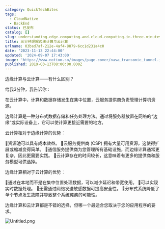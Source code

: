 ```yaml
---
category: QuickTechBites
tags:
  - CloudNative
  - BackEnd
status: 已发布
catalog: []
slug: understanding-edge-computing-and-cloud-computing-in-three-minutes
title: 三分钟理解边缘计算与云计算
urlname: 03bad7af-212e-4af4-8879-6cc1d231a4c0
date: '2023-11-13 22:44:00'
updated: '2024-09-07 17:43:00'
image: 'https://www.notion.so/images/page-cover/nasa_transonic_tunnel.jpg'
published: 2019-03-13T08:00:00.000Z
---
```


边缘计算与云计算——有什么区别？


给我3分钟，我告诉你：


在云计算中，计算和数据存储发生在集中位置，云服务提供商负责管理计算机资源。


边缘计算是一种分布式数据存储和任务处理方法。通过将服务器放置在网络的“边缘”或实际设备上，它可以使计算更接近需要的地方。


云计算相对于边缘计算的优势：


🔹资源池可以具有成本效益。
🔹云服务提供商 (CSP) 拥有大量可用资源，这使得扩展或缩减变得简单。
🔹通信服务提供商为您管理所有基础设施，而边缘计算通常更复杂，因此更需要实践。
🔹云计算存在的时间较长，这意味着有更多的提供商和服务模型可供选择。


边缘计算相对于云计算的优势：


🔸通过在本地而不是在集中位置处理数据，可以减少延迟和带宽使用。
🔸可以实现实时数据处理。
🔸无需通过网络发送敏感数据可提高安全性。
🔸分布式系统降低了单个节点发生故障并导致整个系统瘫痪的可能性。


边缘计算和云计算都是不错的选择，但哪一个最适合您取决于您的应用程序的要求。


![Untitled.png](https://prod-files-secure.s3.us-west-2.amazonaws.com/5d24fe63-e567-4804-86f9-9fdc62e13082/13581d9b-f241-4af1-9995-cb87504adaf1/Untitled.png?X-Amz-Algorithm=AWS4-HMAC-SHA256&X-Amz-Content-Sha256=UNSIGNED-PAYLOAD&X-Amz-Credential=ASIAZI2LB466WDYXUVZI%2F20250204%2Fus-west-2%2Fs3%2Faws4_request&X-Amz-Date=20250204T213252Z&X-Amz-Expires=3600&X-Amz-Security-Token=IQoJb3JpZ2luX2VjEB0aCXVzLXdlc3QtMiJHMEUCIFGynCgSGcqfHQ%2BC2AJV1NWBdSRCWItiB9zpN78mBZNJAiEA%2B8HZpvWxHcfamXCYAzhAkJudnCUIb5UvFB3USzCKP%2B8q%2FwMINhAAGgw2Mzc0MjMxODM4MDUiDDmlbFOwLSXCbFkncCrcA1SuwE0Myhf7QBIgHjtySoBeH4p%2ByTu1rwhh07GW7um45cInE664Lnb%2BFeNPkM78XtobdB95w%2Fn9F%2B67hfdSBhqmaBoFP6dyvwUoi3Q%2FBuVdWWsPYxATl4n2z7L8GBtNdB%2BuYFAa5DR5NJEC%2BlLXTDEAiHfVuMvqh5QgcJeyClMnIxAAT38I9HreARetkLEwiTiy05cwCLidPaM4ET4Ci8wiAwN95L1GQqy8zgkYV%2FCUIDC%2F5WejuunoLri56wWC6Y3zo3QTEmOJLlyMWuYff%2BR%2BzXBDnR4i1qm%2B7dT0cua1GE3qA%2Fso0hf1Ts%2FsS%2FMrahx4mK67DboQ2oWVsOWp842O%2F2KOgzForEFrhngJEEiINUGjnNwxTm3Py2eP0Cj%2Fd%2FRMzUyRX9E%2BA%2FWLTDtIe3LXLAtFfGC0%2FLgK8ZNVpJF7ob6nYhiYCveiqpXciCaQVTgsBq2CcjwDCh%2B5vB4LqBqs9cDe79x3GYeagGyQrsMeEiuSPY5KP0d2YanElzJJ%2FyAXS3uTV5ecbRg8%2FS6Mbjj78F%2Fyp4BsYIP7obX2ZbmNV1aTWJtoqVb4RRZdpAzcIMLWt6VqsEWz1x56Hic1OdyaVDJJh%2F3bjJGrfMlljD1ghiTwQjhFHU9Ugdp3MLT9ib0GOqUBL9K6yRPL74ciDxoEBuKiFN7u9Ae4lYm0x0ZGug8za9pDZhmhDwdswonkEtOrkzagr1pF%2BAB6R%2FP81ElW8Hr8eMPvn1XAcgR%2FRKvj7wN9wJvNXFGROfOo66gQiSZvJfTC4BE5YYAbs%2F6IrosfhIL0rXK2m3UHNWWaTZ7C5d4j8t9HY6ICAWXtxtNCyvXWkuBVkeZ7j6JmVu0MxwG%2F4reU3sfrxia8&X-Amz-Signature=cc0579c5d136c54a4a677d2445691b11fc801c56d4ddb86caf3af8fff4585c24&X-Amz-SignedHeaders=host&x-id=GetObject)

